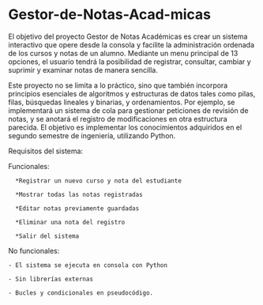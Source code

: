 # Gestor-de-Notas-Acad-micas
El objetivo del proyecto Gestor de Notas Académicas es crear un sistema interactivo que opere desde la consola y facilite la administración ordenada de los cursos y notas de un alumno. Mediante un menu principal de 13 opciones, el usuario tendrá la posibilidad de registrar, consultar, cambiar y suprimir y examinar notas de manera sencilla.

Este proyecto no se limita a lo práctico, sino que también incorpora principios esenciales de algoritmos y estructuras de datos tales como pilas, filas, búsquedas lineales y binarias, y ordenamientos. Por ejemplo, se implementará un sistema de cola para gestionar peticiones de revisión de notas, y se anotará el registro de modificaciones en otra estructura parecida. El objetivo es implementar  los conocimientos adquiridos en el segundo semestre de ingeniería, utilizando Python. 

Requisitos del sistema: 

Funcionales: 

      *Registrar un nuevo curso y nota del estudiante
   
      *Mostrar todas las notas registradas
   
      *Editar notas previamente guardadas
   
      *Eliminar una nota del registro
   
      *Salir del sistema
   

No funcionales: 

    - El sistema se ejecuta en consola con Python
    
    - Sin librerías externas
    
    - Bucles y condicionales en pseudocódigo.

    

